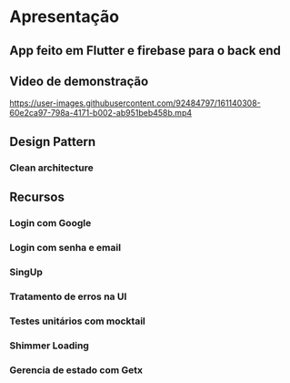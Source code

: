 # Apresentação
## App feito em Flutter e firebase para o back end

## Video de demonstração
https://user-images.githubusercontent.com/92484797/161140308-60e2ca97-798a-4171-b002-ab951beb458b.mp4

## Design Pattern
### Clean architecture

## Recursos
### Login com Google
### Login com senha e email
### SingUp 
### Tratamento de erros na UI
### Testes unitários com mocktail
### Shimmer Loading
### Gerencia de estado com Getx
